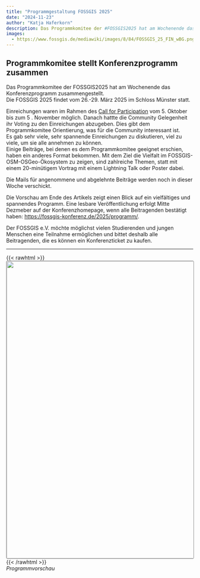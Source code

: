 ```yaml
---
title: "Programmgestaltung FOSSGIS 2025"
date: "2024-11-23"
author: "Katja Haferkorn"
description: Das Programmkomitee der #FOSSGIS2025 hat am Wochenende das Konferenzprogramm gestaltet.
images:
  - https://www.fossgis.de/mediawiki/images/8/84/FOSSGIS_25_FIN_wBG.png
---
```


## Programmkomitee stellt Konferenzprogramm zusammen

Das Programmkomitee der FOSSGIS2025 hat am Wochenende das Konferenzprogramm zusammengestellt.    
Die FOSSGIS 2025 findet vom 26.-29. März 2025 im Schloss Münster statt.   
 
Einreichungen waren im Rahmen des [Call for Participation](https://fossgis-konferenz.de/2025/callforpapers/) vom 5. Oktober bis zum 5 . November möglich. Danach hattte die Community Gelegenheit ihr Voting zu den Einreichungen abzugeben. Dies gibt dem Programmkomitee Orientierung, was für die Community interessant ist.   
Es gab sehr viele, sehr spannende Einreichungen zu diskutieren, viel zu viele, um sie alle annehmen zu können.     
Einige Beiträge, bei denen es dem Programmkomitee geeignet erschien, haben ein anderes Format bekommen. Mit dem Ziel die Vielfalt im FOSSGIS-OSM-OSGeo-Ökosystem zu zeigen, sind zahlreiche Themen, statt mit einem 20-minütigem Vortrag mit einem Lightning Talk oder Poster dabei. 

Die Mails für angenommene und abgelehnte Beiträge werden noch in dieser Woche verschickt.

Die Vorschau am Ende des Artikels zeigt einen Blick auf ein vielfältiges und spannendes Programm. Eine lesbare Veröffentlichung erfolgt Mitte Dezmeber auf der Konferenzhomepage, wenn alle Beitragenden bestätigt haben: https://fossgis-konferenz.de/2025/programm/.

Der FOSSGIS e.V. möchte möglichst vielen Studierenden und jungen Menschen eine Teilnahme ermöglichen und bittet deshalb alle Beitragenden, die es können ein Konferenzticket zu kaufen.

---
{{< rawhtml >}}
<img src="/news/images/2024-11-23_Programm_2025_leak.png" width="800" style="border: 1px solid #808080; border-radius: 3px;"/></a>
{{< /rawhtml >}}  
*Programmvorschau*
